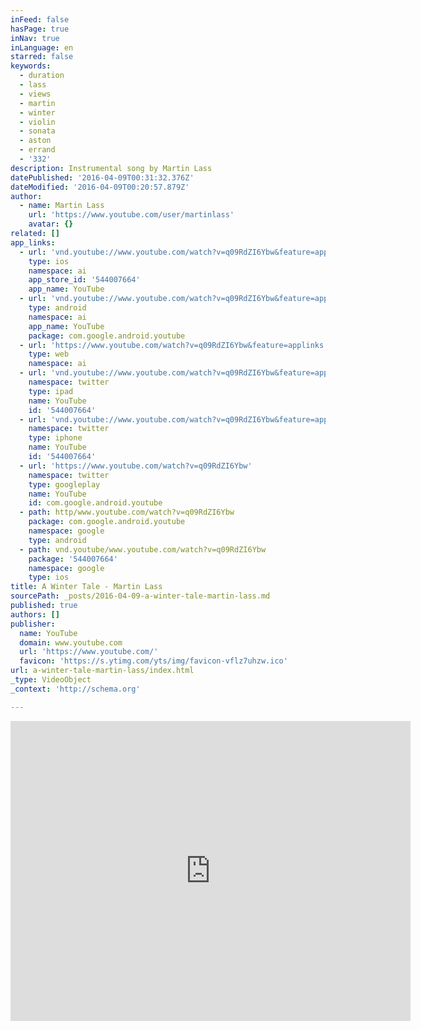 ```yaml
---
inFeed: false
hasPage: true
inNav: true
inLanguage: en
starred: false
keywords:
  - duration
  - lass
  - views
  - martin
  - winter
  - violin
  - sonata
  - aston
  - errand
  - '332'
description: Instrumental song by Martin Lass
datePublished: '2016-04-09T00:31:32.376Z'
dateModified: '2016-04-09T00:20:57.879Z'
author:
  - name: Martin Lass
    url: 'https://www.youtube.com/user/martinlass'
    avatar: {}
related: []
app_links:
  - url: 'vnd.youtube://www.youtube.com/watch?v=q09RdZI6Ybw&feature=applinks'
    type: ios
    namespace: ai
    app_store_id: '544007664'
    app_name: YouTube
  - url: 'vnd.youtube://www.youtube.com/watch?v=q09RdZI6Ybw&feature=applinks'
    type: android
    namespace: ai
    app_name: YouTube
    package: com.google.android.youtube
  - url: 'https://www.youtube.com/watch?v=q09RdZI6Ybw&feature=applinks'
    type: web
    namespace: ai
  - url: 'vnd.youtube://www.youtube.com/watch?v=q09RdZI6Ybw&feature=applinks'
    namespace: twitter
    type: ipad
    name: YouTube
    id: '544007664'
  - url: 'vnd.youtube://www.youtube.com/watch?v=q09RdZI6Ybw&feature=applinks'
    namespace: twitter
    type: iphone
    name: YouTube
    id: '544007664'
  - url: 'https://www.youtube.com/watch?v=q09RdZI6Ybw'
    namespace: twitter
    type: googleplay
    name: YouTube
    id: com.google.android.youtube
  - path: http/www.youtube.com/watch?v=q09RdZI6Ybw
    package: com.google.android.youtube
    namespace: google
    type: android
  - path: vnd.youtube/www.youtube.com/watch?v=q09RdZI6Ybw
    package: '544007664'
    namespace: google
    type: ios
title: A Winter Tale - Martin Lass
sourcePath: _posts/2016-04-09-a-winter-tale-martin-lass.md
published: true
authors: []
publisher:
  name: YouTube
  domain: www.youtube.com
  url: 'https://www.youtube.com/'
  favicon: 'https://s.ytimg.com/yts/img/favicon-vflz7uhzw.ico'
url: a-winter-tale-martin-lass/index.html
_type: VideoObject
_context: 'http://schema.org'

---
```

<iframe src="https://cdn.embedly.com/widgets/media.html?src=https%3A%2F%2Fwww.youtube.com%2Fembed%2Fq09RdZI6Ybw%3Ffeature%3Doembed&amp;url=https%3A%2F%2Fwww.youtube.com%2Fwatch%3Fv%3Dq09RdZI6Ybw&amp;image=https%3A%2F%2Fi.ytimg.com%2Fvi%2Fq09RdZI6Ybw%2Fhqdefault.jpg&amp;key=b7d04c9b404c499eba89ee7072e1c4f7&amp;type=text%2Fhtml&amp;schema=youtube" width="640" height="480" scrolling="no" frameborder="0" allowfullscreen="allowfullscreen" style=""></iframe>